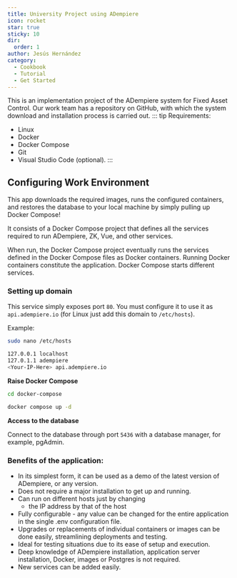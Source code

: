 ```yaml
---
title: University Project using ADempiere
icon: rocket
star: true
sticky: 10
dir:
  order: 1
author: Jesús Hernández
category:
  - Cookbook
  - Tutorial
  - Get Started
---
```


This is an implementation project of the ADempiere system for Fixed Asset Control. 
Our work team has a repository on GitHub, with which the system download and installation process is carried out. 
::: tip
Requirements:
* Linux
* Docker
* Docker Compose
* Git
* Visual Studio Code (optional).
:::
## Configuring Work Environment

This app downloads the required images, runs the configured containers, and restores the database to your local machine by simply pulling up Docker Compose!

It consists of a Docker Compose project that defines all the services required to run ADempiere, ZK, Vue, and other services.

When run, the Docker Compose project eventually runs the services defined in the Docker Compose files as Docker containers. Running Docker containers constitute the application. Docker Compose starts different services.

### Setting up domain

This service simply exposes port `80`. You must configure it to use it as `api.adempiere.io` (for Linux just add this domain to `/etc/hosts`).

Example:

```bash
sudo nano /etc/hosts

127.0.0.1 localhost
127.0.1.1 adempiere
<Your-IP-Here> api.adempiere.io
```

**Raise Docker Compose**

```bash
cd docker-compose

docker compose up -d
```

**Access to the database**

Connect to the database through port `5436` with a database manager, for example, pgAdmin.


### Benefits of the application:
* In its simplest form, it can be used as a demo of the latest version of ADempiere, or any version.
* Does not require a major installation to get up and running.
* Can run on different hosts just by changing
  * the IP address by that of the host
* Fully configurable - any value can be changed for the entire application in the single .env configuration file.
* Upgrades or replacements of individual containers or images can be done easily, streamlining deployments and testing.
* Ideal for testing situations due to its ease of setup and execution.
* Deep knowledge of ADempiere installation, application server installation, Docker, images or Postgres is not required.
* New services can be added easily.